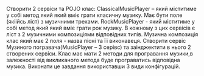 Створити 2 сервіси та POJO клас:
ClassicalMusicPlayer – який міститиме у собі метод який який вміє грати класичну музику. Має бути поле (якіійсь ліст) з музичними треками.
RockMusicPlayer -  який міститиме у собі метод який який вміє грати рок музику. В кожному з цих сервісів є ліст з 2 музичними композиціями відповідних типів. Музична композиція клас який має 2 поля - назва пісні та її виконавеця. 
Створити сервіс Музиного погравача(MusicPlayer – 3 серівс) та заінджектити в нього 2 створених сервіси.
Клас має мати 2 методи для програвання музики,в залежності від викликаного метода буде програватись відповідна музика.  Виконати це завдання використавши 3 види конфігурацій.
